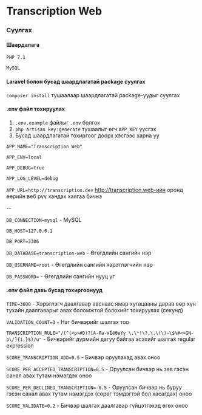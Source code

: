 # Transcription Web

### Суулгах

#### Шаардалага

`PHP 7.1`

`MySQL`

#### Laravel болон бусад шаардлагатай package суулгах

`composer install` тушаалаар шаардлагатай package-уудыг суулгах

#### .env файл тохируулах

1. `.env.example` файлыг `.env` болгох
2. `php artisan key:generate` тушаалыг өгч `APP_KEY` үүсгэх
3. Бусад шаардлагатай тохиргоог доорх хэсгээс харна уу

`APP_NAME="Transcription Web"`

`APP_ENV=local`

`APP_DEBUG=true`

`APP_LOG_LEVEL=debug`

`APP_URL=http://transcription.dev` http://transcription.web-ийн оронд өөрийн веб рүү хандах хаягаа бичнэ

--

`DB_CONNECTION=mysql` - MySQL

`DB_HOST=127.0.0.1`

`DB_PORT=3306`

`DB_DATABASE=transcription-web` - Өгөгдлийн сангийн нэр

`DB_USERNAME=root` - Өгөгдлийн сангийн хэрэглэгчийн нэр

`DB_PASSWORD=` - Өгөгдлийн сангийн нууц үг

#### .env файл дахь бусад тохиргоонууд

`TIME=3600` - Хэрэглэгч даалгавар авснаас ямар хугацааны дараа өөр хүн тухайн даалгаварыг авах боломжтой болохийг тохируулах (секунд)

`VALIDATION_COUNT=3` - Нэг бичвэрийг шалгах тоо

`TRANSCRIPTION_RULE="/(^(<p>#D)?[А-Яа-яЁёӨөҮү \.\*!\?,\.\(\)~\$%#<>GN-p\/]{1,}$)/u"` - Бичвэрийг дүрмийн дагуу байгаа эсэхийг шалгах regular expression

`SCORE_TRANSCRIPTION_ADD=0.5` - Бичвэр оруулахад авах оноо

`SCORE_PER_ACCEPTED_TRANSCRIPTION=0.5` - Оруулсан бичвэр нь зөв гэсэн санал авах тутам нэмэгдэх оноо

`SCORE_PER_DECLINED_TRANSCRIPTION=-0.5` - Оруулсан бичвэр нь буруу гэсэн санал авах тутам нэмэгдэх (сөрөг тэмдэгтэй бол хасагдах) оноо

`SCORE_VALIDATE=0.2` - Бичвэр шалгах даалгавар гүйцэтгэхэд өгөх оноо